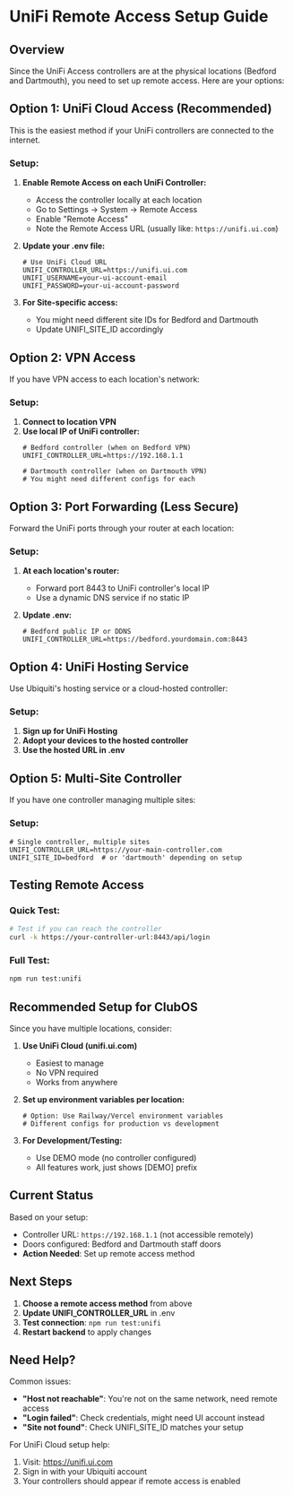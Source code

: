 # UniFi Remote Access Setup Guide

## Overview
Since the UniFi Access controllers are at the physical locations (Bedford and Dartmouth), you need to set up remote access. Here are your options:

## Option 1: UniFi Cloud Access (Recommended)
This is the easiest method if your UniFi controllers are connected to the internet.

### Setup:
1. **Enable Remote Access on each UniFi Controller:**
   - Access the controller locally at each location
   - Go to Settings → System → Remote Access
   - Enable "Remote Access"
   - Note the Remote Access URL (usually like: `https://unifi.ui.com`)

2. **Update your .env file:**
   ```env
   # Use UniFi Cloud URL
   UNIFI_CONTROLLER_URL=https://unifi.ui.com
   UNIFI_USERNAME=your-ui-account-email
   UNIFI_PASSWORD=your-ui-account-password
   ```

3. **For Site-specific access:**
   - You might need different site IDs for Bedford and Dartmouth
   - Update UNIFI_SITE_ID accordingly

## Option 2: VPN Access
If you have VPN access to each location's network:

### Setup:
1. **Connect to location VPN**
2. **Use local IP of UniFi controller:**
   ```env
   # Bedford controller (when on Bedford VPN)
   UNIFI_CONTROLLER_URL=https://192.168.1.1
   
   # Dartmouth controller (when on Dartmouth VPN)
   # You might need different configs for each
   ```

## Option 3: Port Forwarding (Less Secure)
Forward the UniFi ports through your router at each location:

### Setup:
1. **At each location's router:**
   - Forward port 8443 to UniFi controller's local IP
   - Use a dynamic DNS service if no static IP

2. **Update .env:**
   ```env
   # Bedford public IP or DDNS
   UNIFI_CONTROLLER_URL=https://bedford.yourdomain.com:8443
   ```

## Option 4: UniFi Hosting Service
Use Ubiquiti's hosting service or a cloud-hosted controller:

### Setup:
1. **Sign up for UniFi Hosting**
2. **Adopt your devices to the hosted controller**
3. **Use the hosted URL in .env**

## Option 5: Multi-Site Controller
If you have one controller managing multiple sites:

### Setup:
```env
# Single controller, multiple sites
UNIFI_CONTROLLER_URL=https://your-main-controller.com
UNIFI_SITE_ID=bedford  # or 'dartmouth' depending on setup
```

## Testing Remote Access

### Quick Test:
```bash
# Test if you can reach the controller
curl -k https://your-controller-url:8443/api/login
```

### Full Test:
```bash
npm run test:unifi
```

## Recommended Setup for ClubOS

Since you have multiple locations, consider:

1. **Use UniFi Cloud (unifi.ui.com)**
   - Easiest to manage
   - No VPN required
   - Works from anywhere

2. **Set up environment variables per location:**
   ```env
   # Option: Use Railway/Vercel environment variables
   # Different configs for production vs development
   ```

3. **For Development/Testing:**
   - Use DEMO mode (no controller configured)
   - All features work, just shows [DEMO] prefix

## Current Status

Based on your setup:
- Controller URL: `https://192.168.1.1` (not accessible remotely)
- Doors configured: Bedford and Dartmouth staff doors
- **Action Needed**: Set up remote access method

## Next Steps

1. **Choose a remote access method** from above
2. **Update UNIFI_CONTROLLER_URL** in .env
3. **Test connection**: `npm run test:unifi`
4. **Restart backend** to apply changes

## Need Help?

Common issues:
- **"Host not reachable"**: You're not on the same network, need remote access
- **"Login failed"**: Check credentials, might need UI account instead
- **"Site not found"**: Check UNIFI_SITE_ID matches your setup

For UniFi Cloud setup help:
1. Visit: https://unifi.ui.com
2. Sign in with your Ubiquiti account
3. Your controllers should appear if remote access is enabled